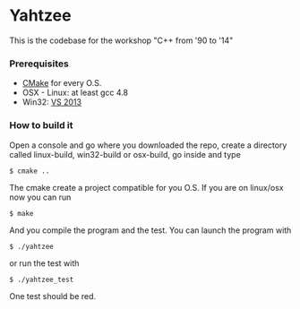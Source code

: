 Yahtzee
=======

This is the codebase for the workshop "C++ from '90 to '14"

### Prerequisites ###

* [CMake] for every O.S.
* OSX - Linux: at least gcc 4.8
* Win32: [VS 2013]

### How to build it ###

Open a console and go where you downloaded the repo, create a directory called linux-build, win32-build or osx-build, go inside and type 

    $ cmake ..

The cmake create a project compatible for you O.S. If you are on linux/osx now you can run

    $ make

And you compile the program and the test. You can launch the program with

    $ ./yahtzee

or run the test with

    $ ./yahtzee_test


One test should be red.

[CMake]:http://www.cmake.org/files/v2.8/cmake-2.8.12.2-win32-x86.exe
[VS 2013]:http://www.visualstudio.com/downloads/download-visual-studio-vs#d-express-windows-desktop
